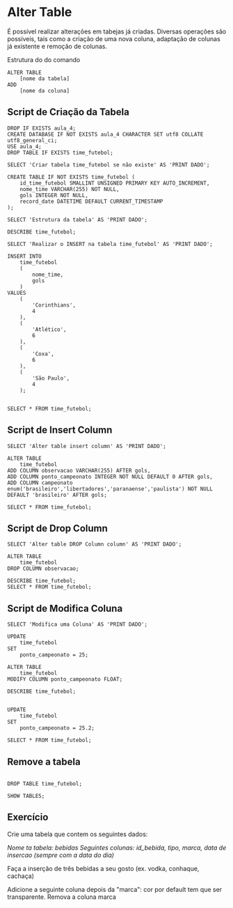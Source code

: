 # Alter Table

É possível realizar alterações em tabejas já criadas. Diversas operações são possíveis, tais
como a criação de uma nova coluna, adaptação de colunas já existente e remoção de colunas.

Estrutura do do comando

```
ALTER TABLE 
    [nome da tabela]
ADD
    [nome da coluna]
```

## Script de Criação da Tabela

```
DROP IF EXISTS aula_4;
CREATE DATABASE IF NOT EXISTS aula_4 CHARACTER SET utf8 COLLATE utf8_general_ci;
USE aula_4;
DROP TABLE IF EXISTS time_futebol;

SELECT 'Criar tabela time_futebol se não existe' AS 'PRINT DADO';

CREATE TABLE IF NOT EXISTS time_futebol (
    id_time_futebol SMALLINT UNSIGNED PRIMARY KEY AUTO_INCREMENT,
    nome_time VARCHAR(255) NOT NULL,
    gols INTEGER NOT NULL,
    record_date DATETIME DEFAULT CURRENT_TIMESTAMP
);

SELECT 'Estrutura da tabela' AS 'PRINT DADO';

DESCRIBE time_futebol;

SELECT 'Realizar o INSERT na tabela time_futebol' AS 'PRINT DADO';

INSERT INTO 
    time_futebol 
    (
        nome_time,
        gols
    )
VALUES
    (
        'Corinthians',
        4
    ),
    (
        'Atlético',
        6
    ),
    (
        'Coxa',
        6
    ),
    (
        'São Paulo',
        4
    );


SELECT * FROM time_futebol;

```


## Script de Insert Column

```
SELECT 'Alter table insert column' AS 'PRINT DADO';

ALTER TABLE
    time_futebol
ADD COLUMN observacao VARCHAR(255) AFTER gols,     
ADD COLUMN ponto_campeonato INTEGER NOT NULL DEFAULT 0 AFTER gols,
ADD COLUMN campeonato enum('brasileiro','libertadores','paranaense','paulista') NOT NULL DEFAULT 'brasileiro' AFTER gols;

SELECT * FROM time_futebol;
```


## Script de Drop Column
```
SELECT 'Alter table DROP Column column' AS 'PRINT DADO';

ALTER TABLE
    time_futebol
DROP COLUMN observacao;  

DESCRIBE time_futebol;
SELECT * FROM time_futebol;
```


## Script de Modifica Coluna

```
SELECT 'Modifica uma Coluna' AS 'PRINT DADO';

UPDATE 
    time_futebol 
SET 
    ponto_campeonato = 25;

ALTER TABLE
    time_futebol
MODIFY COLUMN ponto_campeonato FLOAT;

DESCRIBE time_futebol;


UPDATE 
    time_futebol 
SET 
    ponto_campeonato = 25.2;

SELECT * FROM time_futebol;
```



## Remove a tabela

```

DROP TABLE time_futebol;

SHOW TABLES;
```



## Exercício

Crie uma tabela que contem os seguintes dados:

*Nome ta tabela: bebidas*
*Seguintes colunas: id_bebida, tipo, marca, data de insercao (sempre com a data do dia)*


Faça a inserção de três bebidas a seu gosto (ex. vodka, conhaque, cachaça)

Adicione a seguinte coluna depois da "marca": cor por default tem que ser transparente.
Remova a coluna marca
